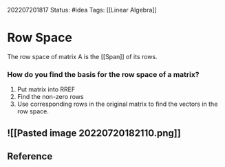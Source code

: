202207201817
Status: #idea
Tags: [[Linear Algebra]]

# Row Space
The row space of matrix A is the [[Span]] of its rows.

### How do you find the basis for the row space of a matrix?
1. Put matrix into RREF
2. Find the non-zero rows
3. Use corresponding rows in the original matrix to find the vectors in the row space.

![[Pasted image 20220720182110.png]]
---


## Reference
